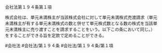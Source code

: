 会社法第１９４条第１項

株式会社は、単元未満株主が当該株式会社に対して単元未満株式売渡請求（単元未満株主が有する単元未満株式の数と併せて単元株式数となる数の株式を当該単元未満株主に売り渡すことを請求することをいう。以下この条において同じ。）をすることができる旨を定款で定めることができる。

#会社法
#会社法/第１９４条
#会社法/第１９４条/第１項
